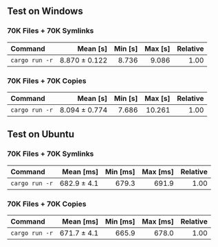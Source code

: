 ## Test on Windows

### 70K Files + 70K Symlinks

| Command | Mean [s] | Min [s] | Max [s] | Relative |
|:---|---:|---:|---:|---:|
| `cargo run -r` | 8.870 ± 0.122 | 8.736 | 9.086 | 1.00 |

### 70K Files + 70K Copies

| Command | Mean [s] | Min [s] | Max [s] | Relative |
|:---|---:|---:|---:|---:|
| `cargo run -r` | 8.094 ± 0.774 | 7.686 | 10.261 | 1.00 |

## Test on Ubuntu

### 70K Files + 70K Symlinks

| Command | Mean [ms] | Min [ms] | Max [ms] | Relative |
|:---|---:|---:|---:|---:|
| `cargo run -r` | 682.9 ± 4.1 | 679.3 | 691.9 | 1.00 |

### 70K Files + 70K Copies

| Command | Mean [ms] | Min [ms] | Max [ms] | Relative |
|:---|---:|---:|---:|---:|
| `cargo run -r` | 671.7 ± 4.1 | 665.9 | 678.0 | 1.00 |
